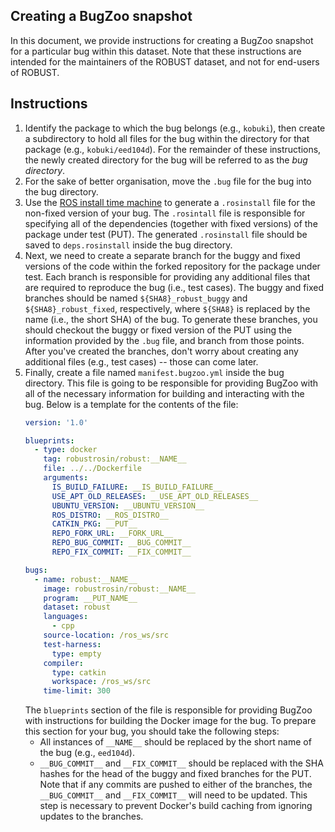 Creating a BugZoo snapshot
--------------------------

In this document, we provide instructions for creating a BugZoo snapshot for
a particular bug within this dataset. Note that these instructions are
intended for the maintainers of the ROBUST dataset, and not for end-users of
ROBUST.

## Instructions

1.  Identify the package to which the bug belongs (e.g., `kobuki`), then create
    a subdirectory to hold all files for the bug within the directory for that
    package (e.g., `kobuki/eed104d`). For the remainder of these instructions,
    the newly created directory for the bug will be referred to as the
    *bug directory*.
2.  For the sake of better organisation, move the `.bug` file for the bug into
    the bug directory.
3.  Use the [ROS install time machine](https://github.com/rosin-project/rosinstall_generator_time_machine)
    to generate a `.rosinstall` file for the non-fixed version of your bug.
    The `.rosintall` file is responsible for specifying all of the dependencies
    (together with fixed versions) of the package under test (PUT).
    The generated `.rosinstall` file should be saved to `deps.rosinstall`
    inside the bug directory.
4.  Next, we need to create a separate branch for the buggy and fixed versions
    of the code within the forked repository for the package under test. Each
    branch is responsible for providing any additional files that are required
    to reproduce the bug (i.e., test cases). The buggy and fixed branches
    should be named `${SHA8}_robust_buggy` and `${SHA8}_robust_fixed`,
    respectively, where `${SHA8}` is replaced by the name (i.e., the short SHA)
    of the bug. To generate these branches, you should checkout the buggy or
    fixed version of the PUT using the information provided by the `.bug` file,
    and branch from those points. After you've created the branches, don't
    worry about creating any additional files (e.g., test cases) -- those can
    come later.
5.  Finally, create a file named `manifest.bugzoo.yml` inside the bug
    directory. This file is going to be responsible for providing BugZoo with
    all of the necessary information for building and interacting with the bug.
    Below is a template for the contents of the file:
    ```yaml
    version: '1.0'

    blueprints:
      - type: docker
        tag: robustrosin/robust:__NAME__
        file: ../../Dockerfile
        arguments:
          IS_BUILD_FAILURE: __IS_BUILD_FAILURE__
          USE_APT_OLD_RELEASES: __USE_APT_OLD_RELEASES__
          UBUNTU_VERSION: __UBUNTU_VERSION__
          ROS_DISTRO: __ROS_DISTRO__
          CATKIN_PKG: __PUT__
          REPO_FORK_URL: __FORK_URL__
          REPO_BUG_COMMIT: __BUG_COMMIT__
          REPO_FIX_COMMIT: __FIX_COMMIT__

    bugs:
      - name: robust:__NAME__
        image: robustrosin/robust:__NAME__
        program: __PUT_NAME__
        dataset: robust
        languages:
          - cpp
        source-location: /ros_ws/src
        test-harness:
          type: empty
        compiler:
          type: catkin
          workspace: /ros_ws/src
        time-limit: 300
    ```
    The `blueprints` section of the file is responsible for providing BugZoo
    with instructions for building the Docker image for the bug. To prepare
    this section for your bug, you should take the following steps:
    * All instances of `__NAME__` should be replaced by the short name of the
      bug (e.g., `eed104d`).
    * `__BUG_COMMIT__` and `__FIX_COMMIT__` should be replaced with the SHA
      hashes for the head of the buggy and fixed branches for the PUT. Note
      that if any commits are pushed to either of the branches, the
      `__BUG_COMMIT__` and `__FIX_COMMIT__` will need to be updated. This step
      is necessary to prevent Docker's build caching from ignoring updates to
      the branches.

